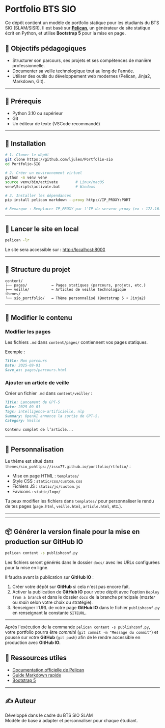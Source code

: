 # Portfolio BTS SIO

Ce dépôt contient un modèle de portfolio statique pour les étudiants du BTS SIO (SLAM/SISR). Il est basé sur **[Pelican](https://blog.getpelican.com/)**, un générateur de site statique écrit en Python, et utilise **Bootstrap 5** pour la mise en page.

## 🎯 Objectifs pédagogiques

- Structurer son parcours, ses projets et ses compétences de manière professionnelle.
- Documenter sa veille technologique tout au long de l'année.
- Utiliser des outils du développement web modernes (Pelican, Jinja2, Markdown, Git).

---

## 🧰 Prérequis

- Python 3.10 ou supérieur
- Git
- Un éditeur de texte (VSCode recommandé)

---

## 🚀 Installation

```bash
# 1. Cloner le dépôt
git clone https://github.com/ljules/Portfolio-sio
cd Portfolio-SIO

# 2. Créer un environnement virtuel
python -m venv venv
source venv/bin/activate        # Linux/macOS
venv\Scripts\activate.bat       # Windows

# 3. Installer les dépendances
pip install pelican markdown --proxy http://IP_PROXY:PORT

# Remarque : Remplacer IP_PROXY par l'IP du serveur proxy (ex : 172.16.0.54 ou 172.16.0.51) et PORT par le numéro de port qui est toujours 8080.
```

---

## 🧪 Lancer le site en local

```bash
pelican -lr
```

Le site sera accessible sur : [http://localhost:8000](http://localhost:8000)

---

## 📁 Structure du projet

```
content/
├── pages/           → Pages statiques (parcours, projets, etc.)
├── veille/          → Articles de veille technologique
themes/
└── sio_portfolio/   → Thème personnalisé (Bootstrap 5 + Jinja2)
```

---

## 🧩 Modifier le contenu

### Modifier les pages

Les fichiers `.md` dans `content/pages/` contiennent vos pages statiques.

Exemple :

```markdown
Title: Mon parcours
Date: 2025-09-01
Save_as: pages/parcours.html
```

### Ajouter un article de veille

Créer un fichier `.md` dans `content/veille/` :

```markdown
Title: Lancement de GPT-5
Date: 2025-09-01
Tags: intelligence-artificielle, nlp
Summary: OpenAI annonce la sortie de GPT-5.
Category: Veille

Contenu complet de l’article...
```

---

## 🎨 Personnalisation

Le thème est situé dans `themes/sio_pohttps://issx77.github.io/portfolio/rtfolio/` :

- Mise en page HTML : `templates/`
- Style CSS : `static/css/custom.css`
- Fichiers JS : `static/js/custom.js`
- Favicons : `static/logo/`

Tu peux modifier les fichiers dans `templates/` pour personnaliser le rendu de tes pages (`page.html`, `veille.html`, `article.html`, etc.).

---


---

## 📦 Générer la version finale pour la mise en production sur **GitHub IO**

```bash
pelican content -s publishconf.py
```

Les fichiers seront générés dans le dossier `docs/` avec les URLs configurées pour la mise en ligne.

Il faudra avant la publication sur **GitHub IO** :
1. Créer votre dépôt sur **GitHub** si cela n'est pas encore fait.
2. Activer la publication  de **GitHub IO** pour votre dépôt avec l'option `Deploy from a branch` et dans le dossier `docs` de la branche principale (_master_ ou _main_ selon votre choix ou stratégie).
3. Renseigner l'URL de votre page **GitHub IO** dans le fichier `publishconf.py` en renseignant la constante `SITEURL`.

---

Après l'exécution de la commande `pelican content -s publishconf.py`, votre portfolio pourra être _commité_ (`git commit -m "Message du commit"`) et poussé sur votre **GitHub** (`git push`) afin de le rendre accessible en production avec **GitHub IO**.


## 🧠 Ressources utiles

- [Documentation officielle de Pelican](https://docs.getpelican.com/en/latest/)
- [Guide Markdown rapide](https://www.markdownguide.org/cheat-sheet/)
- [Bootstrap 5](https://getbootstrap.com/)

---

## ✍️ Auteur

Développé dans le cadre du BTS SIO SLAM  
Modèle de base à adapter et personnaliser pour chaque étudiant.
